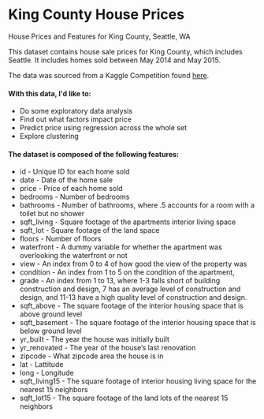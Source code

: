 # King County House Prices
House Prices and Features for King County, Seattle, WA

This dataset contains house sale prices for King County, which includes Seattle. It includes homes sold between May 2014 and May 2015.

The data was sourced from a Kaggle Competition found [here](https://www.kaggle.com/harlfoxem/housesalesprediction).

#### With this data, I'd like to:
  - Do some exploratory data analysis
  - Find out what factors impact price
  - Predict price using regression across the whole set
  - Explore clustering


#### The dataset is composed of the following features:
- id - Unique ID for each home sold 
- date - Date of the home sale 
- price - Price of each home sold 
- bedrooms - Number of bedrooms 
- bathrooms - Number of bathrooms, where .5 accounts for a room with a toilet but no shower 
- sqft_living - Square footage of the apartments interior living space 
- sqft_lot - Square footage of the land space 
- floors - Number of floors 
- waterfront - A dummy variable for whether the apartment was overlooking the waterfront or not 
- view - An index from 0 to 4 of how good the view of the property was 
- condition - An index from 1 to 5 on the condition of the apartment, 
- grade - An index from 1 to 13, where 1-3 falls short of building construction and design, 7 has an average level of construction and design, and 11-13 have a high quality level of construction and design. 
- sqft_above - The square footage of the interior housing space that is above ground level 
- sqft_basement - The square footage of the interior housing space that is below ground level 
- yr_built - The year the house was initially built 
- yr_renovated - The year of the house’s last renovation 
- zipcode - What zipcode area the house is in 
- lat - Lattitude 
- long - Longitude 
- sqft_living15 - The square footage of interior housing living space for the nearest 15 neighbors 
- sqft_lot15 - The square footage of the land lots of the nearest 15 neighbors 
